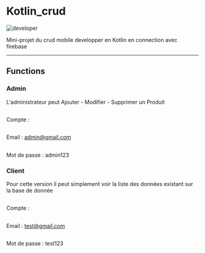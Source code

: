 # Kotlin_crud
![developer](https://img.shields.io/badge/Developed%20By%20%3A-NISSOUL%20HAMZA%20&&%20RACHID%20MOHAMMED-red)

Mini-projet du crud mobile developper en Kotlin en connection avec firebase 

---
## Functions
### Admin
L'administrateur peut Ajouter - Modifier - Supprimer un Produit 
##
Compte : 
##
Email : admin@gmail.com
##
Mot de passe : admin123 

### Client
Pour cette version il peut simplement voir la liste des données existant sur la base de donnée 
##
Compte : 
##
Email : test@gmail.com
##
Mot de passe : test123
